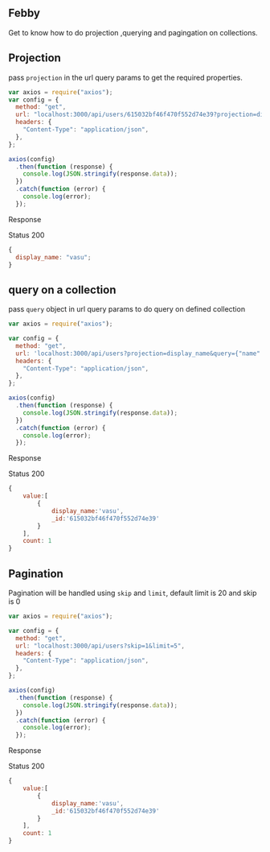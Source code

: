 ## Febby

Get to know how to do projection ,querying and pagingation on collections.

## Projection

pass `projection` in the url query params to get the required properties.

```js
var axios = require("axios");
var config = {
  method: "get",
  url: "localhost:3000/api/users/615032bf46f470f552d74e39?projection=display_name",
  headers: {
    "Content-Type": "application/json",
  },
};

axios(config)
  .then(function (response) {
    console.log(JSON.stringify(response.data));
  })
  .catch(function (error) {
    console.log(error);
  });
```

Response

Status 200

```js
{
  display_name: "vasu";
}
```

## query on a collection

pass `query` object in url query params to do query on defined collection

```js
var axios = require("axios");

var config = {
  method: "get",
  url: 'localhost:3000/api/users?projection=display_name&query={"name":"vasu"}',
  headers: {
    "Content-Type": "application/json",
  },
};

axios(config)
  .then(function (response) {
    console.log(JSON.stringify(response.data));
  })
  .catch(function (error) {
    console.log(error);
  });
```

Response

Status 200

```js
{
    value:[
        {
            display_name:'vasu',
            _id:'615032bf46f470f552d74e39'
        }
    ],
    count: 1
}
```

## Pagination

Pagination will be handled using `skip` and `limit`, default limit is 20 and skip is 0

```js
var axios = require("axios");

var config = {
  method: "get",
  url: "localhost:3000/api/users?skip=1&limit=5",
  headers: {
    "Content-Type": "application/json",
  },
};

axios(config)
  .then(function (response) {
    console.log(JSON.stringify(response.data));
  })
  .catch(function (error) {
    console.log(error);
  });
```

Response

Status 200

```js
{
    value:[
        {
            display_name:'vasu',
            _id:'615032bf46f470f552d74e39'
        }
    ],
    count: 1
}
```
